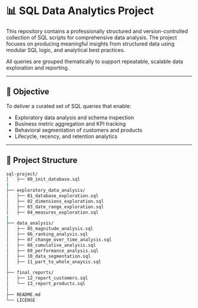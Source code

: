 # 📊 SQL Data Analytics Project

This repository contains a professionally structured and version-controlled collection of SQL scripts for comprehensive data analysis. 
The project focuses on producing meaningful insights from structured data using modular SQL logic, and analytical best practices.

All queries are grouped thematically to support repeatable, scalable data exploration and reporting.

---

## 🎯 Objective

To deliver a curated set of SQL queries that enable:

- Exploratory data analysis and schema inspection
- Business metric aggregation and KPI tracking
- Behavioral segmentation of customers and products
- Lifecycle, recency, and retention analytics

---

## 📁 Project Structure

```bash
sql-project/
│   ├── 00_init_database.sql
|
├── exploratory_data_analysis/
│   ├── 01_database_exploration.sql
│   ├── 02_dimensions_exploration.sql
│   ├── 03_date_range_exploration.sql
│   ├── 04_measures_exploration.sql
|
├── data_analysis/
│   ├── 05_magnitude_analysis.sql
│   ├── 06_ranking_analysis.sql
│   ├── 07_change_over_time_analysis.sql
│   ├── 08_cumulative_analysis.sql
│   ├── 09_performance_analysis.sql
│   ├── 10_data_segmentation.sql
│   ├── 11_part_to_whole_anaysis.sql
│
├── final_reports/
│   ├── 12_report_customers.sql
│   └── 13_report_products.sql
│
├── README.md
└── LICENSE

